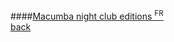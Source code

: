 ####[Macumba night club editions <sup>FR</sup>](http://davidancelin.free.fr/macumba.html)
<br />
<a href="" class="back">back</a>